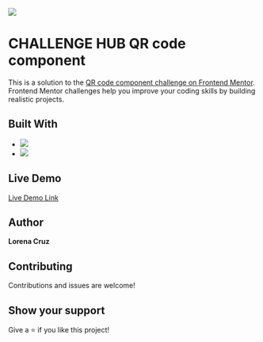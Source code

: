 ![](https://img.shields.io/badge/HTML-CSS-blue)

# CHALLENGE HUB QR code component

This is a solution to the [QR code component challenge on Frontend Mentor](https://www.frontendmentor.io/challenges/qr-code-component-iux_sIO_H). Frontend Mentor challenges help you improve your coding skills by building realistic projects. 

## Built With

- ![](https://img.shields.io/badge/CSS-blue)
- ![](https://img.shields.io/badge/HTML-red)

## Live Demo

[Live Demo Link]( https://anerlo.github.io/qr-code-component-main/)

## Author

**Lorena Cruz**

##  Contributing

Contributions and issues are welcome!

## Show your support

Give a ⭐️ if you like this project!
